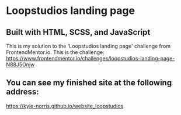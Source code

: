 # Loopstudios landing page
## Built with HTML, SCSS, and JavaScript
This is my solution to the 'Loopstudios landing page' challenge from FrontendMentor.io.
This is the challenge: https://www.frontendmentor.io/challenges/loopstudios-landing-page-N88J5Onjw

## You can see my finished site at the following address:
https://kyle-norris.github.io/website_loopstudios